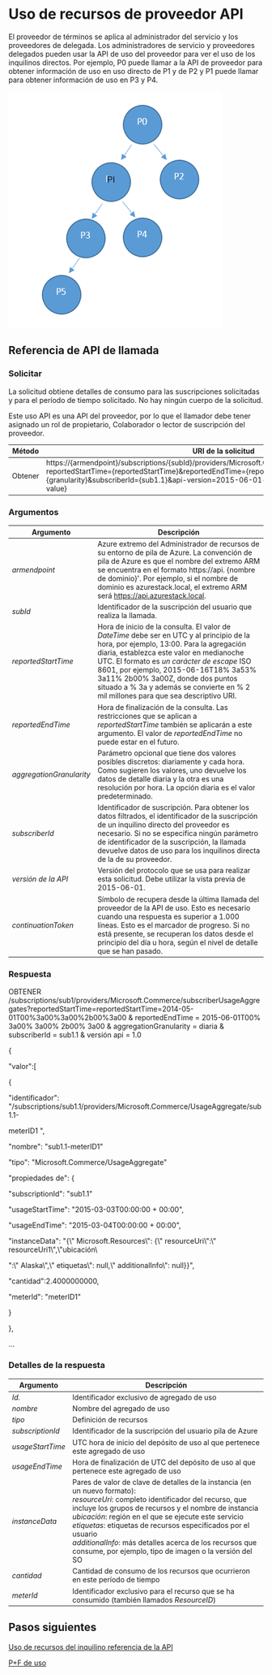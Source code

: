 <properties
    pageTitle="Uso de recursos de proveedor API | Microsoft Azure"
    description="Referencia de uso de recursos API, que recuperar información de uso de la pila de Azure."
    services="azure-stack"
    documentationCenter=""
    authors="AlfredoPizzirani"
    manager="byronr"
    editor=""/>

<tags
    ms.service="azure-stack"
    ms.workload="na"
    ms.tgt_pltfrm="na"
    ms.devlang="na"
    ms.topic="article"
    ms.date="10/18/2016"
    ms.author="alfredop"/>

# <a name="provider-resource-usage-api"></a>Uso de recursos de proveedor API

El proveedor de términos se aplica al administrador del servicio y los proveedores de delegada. Los administradores de servicio y proveedores delegados pueden usar la API de uso del proveedor para ver el uso de los inquilinos directos. Por ejemplo, P0 puede llamar a la API de proveedor para obtener información de uso en uso directo de P1 y de P2 y P1 puede llamar para obtener información de uso en P3 y P4.

![Modelo conceptual de la jerarquía del proveedor](media/azure-stack-provider-resource-api/image1.png)


## <a name="api-call-reference"></a>Referencia de API de llamada

### <a name="request"></a>Solicitar

La solicitud obtiene detalles de consumo para las suscripciones solicitadas y para el período de tiempo solicitado. No hay ningún cuerpo de la solicitud.

Este uso API es una API del proveedor, por lo que el llamador debe tener asignado un rol de propietario, Colaborador o lector de suscripción del proveedor.

| **Método**  | **URI de la solicitud** |
| ------------ | ------------------------------------------------------------------------------------------------------------------------------------------------------------------------------------------------------------------------------------------------------------------------------------------------------ |
|  Obtener        | https://{armendpoint}/subscriptions/{subId}/providers/Microsoft.Commerce/subscriberUsageAggregates?reportedStartTime={reportedStartTime}&reportedEndTime={reportedEndTime}&aggregationGranularity={granularity}&subscriberId={sub1.1}&api-version=2015-06-01-preview&continuationToken={token-value} |

### <a name="arguments"></a>Argumentos

| **Argumento**              | **Descripción** |
| -------------------------- | --------------------------------------------------------------------------------------------------------------------------------------------------------------------------------------------------------------------------------------------------------------------------------------------------------------------------------------------------------- |
| *armendpoint*             | Azure extremo del Administrador de recursos de su entorno de pila de Azure. La convención de pila de Azure es que el nombre del extremo ARM se encuentra en el formato https://api. {nombre de dominio}'. Por ejemplo, si el nombre de dominio es azurestack.local, el extremo ARM será https://api.azurestack.local. |
| *subId*                   | Identificador de la suscripción del usuario que realiza la llamada. |
| *reportedStartTime*       | Hora de inicio de la consulta. El valor de *DateTime* debe ser en UTC y al principio de la hora, por ejemplo, 13:00. Para la agregación diaria, establezca este valor en medianoche UTC. El formato es *un carácter de escape* ISO 8601, por ejemplo, 2015-06-16T18% 3a53% 3a11% 2b00% 3a00Z, donde dos puntos situado a % 3a y además se convierte en % 2 mil millones para que sea descriptivo URI. |
| *reportedEndTime*         | Hora de finalización de la consulta. Las restricciones que se aplican a *reportedStartTime* también se aplicarán a este argumento. El valor de *reportedEndTime* no puede estar en el futuro. |
| *aggregationGranularity*  | Parámetro opcional que tiene dos valores posibles discretos: diariamente y cada hora. Como sugieren los valores, uno devuelve los datos de detalle diaria y la otra es una resolución por hora. La opción diaria es el valor predeterminado. |
| *subscriberId*            | Identificador de suscripción. Para obtener los datos filtrados, el identificador de la suscripción de un inquilino directo del proveedor es necesario. Si no se especifica ningún parámetro de identificador de la suscripción, la llamada devuelve datos de uso para los inquilinos directa de la de su proveedor. |
| *versión de la API*             | Versión del protocolo que se usa para realizar esta solicitud. Debe utilizar la vista previa de 2015-06-01. |
| *continuationToken*       | Símbolo de recupera desde la última llamada del proveedor de la API de uso. Esto es necesario cuando una respuesta es superior a 1.000 líneas. Esto es el marcador de progreso. Si no está presente, se recuperan los datos desde el principio del día u hora, según el nivel de detalle que se han pasado. |



### <a name="response"></a>Respuesta

OBTENER /subscriptions/sub1/providers/Microsoft.Commerce/subscriberUsageAggregates?reportedStartTime=reportedStartTime=2014-05-01T00%3a00%3a00%2b00%3a00 & reportedEndTime = 2015-06-01T00% 3a00% 3a00% 2b00% 3a00 & aggregationGranularity = diaria & subscriberId = sub1.1 & versión api = 1.0

{

"valor":\[

{

"identificador": "/subscriptions/sub1.1/providers/Microsoft.Commerce/UsageAggregate/sub1.1-

meterID1 ",

"nombre": "sub1.1-meterID1"

"tipo": "Microsoft.Commerce/UsageAggregate"

"propiedades de": {

"subscriptionId": "sub1.1"

"usageStartTime": "2015-03-03T00:00:00 + 00:00",

"usageEndTime": "2015-03-04T00:00:00 + 00:00",

"instanceData": "{\\" Microsoft.Resources\\": {\\" resourceUri\\":\\" resourceUri1\\",\\"ubicación\\

":\\" Alaska\\",\\" etiquetas\\": null,\\" additionalInfo\\": null}}",

"cantidad":2.4000000000,

"meterId": "meterID1"

}

},

…

### <a name="response-details"></a>Detalles de la respuesta


| **Argumento**       | **Descripción**
| ------------------ | ------------------------------------------------------------------------------------------------------------- |
| *Id.*               | Identificador exclusivo de agregado de uso
| *nombre*             | Nombre del agregado de uso
| *tipo*             | Definición de recursos
| *subscriptionId*   | Identificador de la suscripción del usuario pila de Azure
| *usageStartTime*   | UTC hora de inicio del depósito de uso al que pertenece este agregado de uso
| *usageEndTime*     | Hora de finalización de UTC del depósito de uso al que pertenece este agregado de uso
| *instanceData*     | Pares de valor de clave de detalles de la instancia (en un nuevo formato):<br> *resourceUri*: completo identificador del recurso, que incluye los grupos de recursos y el nombre de instancia <br> *ubicación*: región en el que se ejecute este servicio <br> *etiquetas*: etiquetas de recursos especificados por el usuario <br> *additionalInfo*: más detalles acerca de los recursos que consume, por ejemplo, tipo de imagen o la versión del SO |
| *cantidad*         | Cantidad de consumo de los recursos que ocurrieron en este período de tiempo |
| *meterId*          | Identificador exclusivo para el recurso que se ha consumido (también llamados *ResourceID*) |

## <a name="next-steps"></a>Pasos siguientes

[Uso de recursos del inquilino referencia de la API](azure-stack-tenant-resource-usage-api.md)

[P+F de uso](azure-stack-usage-related-faq.md)
